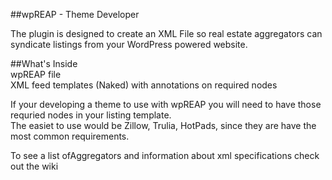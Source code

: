 ##wpREAP - Theme Developer           

The plugin is designed to create an XML File so real estate aggregators can syndicate listings from your WordPress powered website.   

##What's Inside     
wpREAP file        
XML feed templates (Naked) with annotations on required nodes

If your developing a theme to use with wpREAP you will need to have those requried nodes in your listing template.    
The easiet to use would be Zillow, Trulia, HotPads, since they are have the most common requirements.    

To see a list ofAggregators and information about xml specifications check out the wiki 
